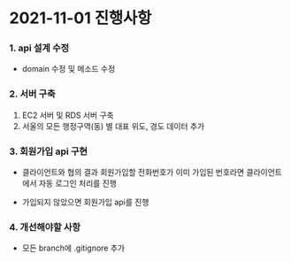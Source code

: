 # 2021-11-01 진행사항

### 1. api 설계 수정

- domain 수정 및 메소드 수정

### 2. 서버 구축

1. EC2 서버 및 RDS 서버 구축
2. 서울의 모든 행정구역(동) 별 대표 위도, 경도 데이터 추가

### 3. 회원가입 api 구현

- 클라이언트와 협의 결과 회원가입할 전화번호가 이미 가입된 번호라면 클라이언트에서 자동 로그인 처리를 진행

- 가입되지 않았으면 회원가입 api를 진행

### 4. 개선해야할 사항

- 모든 branch에 .gitignore 추가
